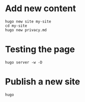 # Add new content
```
hugo new site my-site
cd my-site
hugo new privacy.md
```
# Testing the page
```
hugo server -w -D
```
# Publish a new site
```
hugo
```